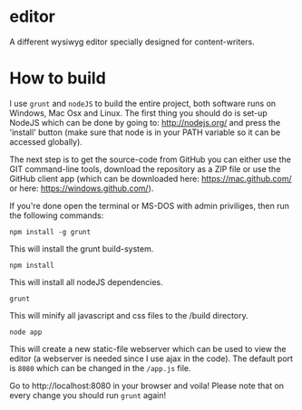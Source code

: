 editor
======

A different wysiwyg editor specially designed for content-writers.


How to build
============

I use `grunt` and `nodeJS` to build the entire project, both software runs on Windows, Mac Osx and Linux.
The first thing you should do is set-up NodeJS which can be done by going to: http://nodejs.org/ and press the 'install' button (make sure that node is in your PATH variable so it can be accessed globally).

The next step is to get the source-code from GitHub you can either use the GIT command-line tools, download the repository as a ZIP file or use the GitHub client app (which can be downloaded here: https://mac.github.com/ or here: https://windows.github.com/).

If you're done open the terminal or MS-DOS with admin priviliges, then run the following commands:

```
npm install -g grunt
```

This will install the grunt build-system.

```
npm install
```

This will install all nodeJS dependencies.

```
grunt
```

This will minify all javascript and css files to the /build directory.

```
node app
```

This will create a new static-file webserver which can be used to view the editor (a webserver is needed since I use ajax in the code). The default port is `8080` which can be changed in the `/app.js` file.

Go to http://localhost:8080 in your browser and voila!
Please note that on every change you should run `grunt` again!
